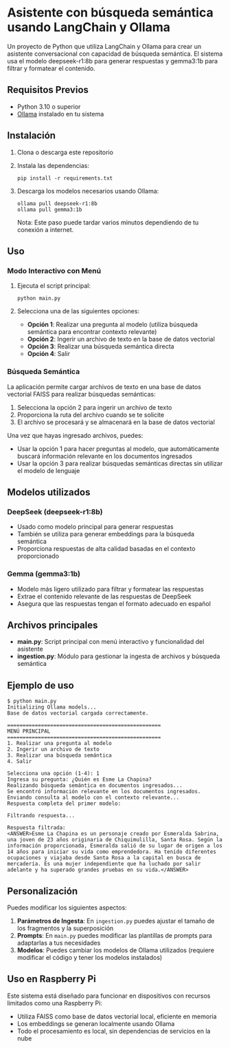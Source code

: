 # Asistente con búsqueda semántica usando LangChain y Ollama

Un proyecto de Python que utiliza LangChain y Ollama para crear un asistente conversacional con capacidad de búsqueda semántica. El sistema usa el modelo deepseek-r1:8b para generar respuestas y gemma3:1b para filtrar y formatear el contenido.

## Requisitos Previos

- Python 3.10 o superior
- [Ollama](https://ollama.ai/) instalado en tu sistema

## Instalación

1. Clona o descarga este repositorio

2. Instala las dependencias:
   ```
   pip install -r requirements.txt
   ```

3. Descarga los modelos necesarios usando Ollama:
   ```
   ollama pull deepseek-r1:8b
   ollama pull gemma3:1b
   ```
   Nota: Este paso puede tardar varios minutos dependiendo de tu conexión a internet.

## Uso

### Modo Interactivo con Menú

1. Ejecuta el script principal:
   ```
   python main.py
   ```

2. Selecciona una de las siguientes opciones:
   - **Opción 1**: Realizar una pregunta al modelo (utiliza búsqueda semántica para encontrar contexto relevante)
   - **Opción 2**: Ingerir un archivo de texto en la base de datos vectorial
   - **Opción 3**: Realizar una búsqueda semántica directa
   - **Opción 4**: Salir

### Búsqueda Semántica

La aplicación permite cargar archivos de texto en una base de datos vectorial FAISS para realizar búsquedas semánticas:

1. Selecciona la opción 2 para ingerir un archivo de texto
2. Proporciona la ruta del archivo cuando se te solicite
3. El archivo se procesará y se almacenará en la base de datos vectorial

Una vez que hayas ingresado archivos, puedes:
- Usar la opción 1 para hacer preguntas al modelo, que automáticamente buscará información relevante en los documentos ingresados
- Usar la opción 3 para realizar búsquedas semánticas directas sin utilizar el modelo de lenguaje

## Modelos utilizados

### DeepSeek (deepseek-r1:8b)
- Usado como modelo principal para generar respuestas
- También se utiliza para generar embeddings para la búsqueda semántica
- Proporciona respuestas de alta calidad basadas en el contexto proporcionado

### Gemma (gemma3:1b)
- Modelo más ligero utilizado para filtrar y formatear las respuestas
- Extrae el contenido relevante de las respuestas de DeepSeek
- Asegura que las respuestas tengan el formato adecuado en español

## Archivos principales

- **main.py**: Script principal con menú interactivo y funcionalidad del asistente
- **ingestion.py**: Módulo para gestionar la ingesta de archivos y búsqueda semántica

## Ejemplo de uso

```
$ python main.py
Initializing Ollama models...
Base de datos vectorial cargada correctamente.

==================================================
MENÚ PRINCIPAL
==================================================
1. Realizar una pregunta al modelo
2. Ingerir un archivo de texto
3. Realizar una búsqueda semántica
4. Salir

Selecciona una opción (1-4): 1
Ingresa su pregunta: ¿Quién es Esme La Chapina?
Realizando búsqueda semántica en documentos ingresados...
Se encontró información relevante en los documentos ingresados.
Enviando consulta al modelo con el contexto relevante...
Respuesta completa del primer modelo:

Filtrando respuesta...

Respuesta filtrada:
<ANSWER>Esme La Chapina es un personaje creado por Esmeralda Sabrina, una joven de 23 años originaria de Chiquimulilla, Santa Rosa. Según la información proporcionada, Esmeralda salió de su lugar de origen a los 14 años para iniciar su vida como emprendedora. Ha tenido diferentes ocupaciones y viajaba desde Santa Rosa a la capital en busca de mercadería. Es una mujer independiente que ha luchado por salir adelante y ha superado grandes pruebas en su vida.</ANSWER>
```

## Personalización

Puedes modificar los siguientes aspectos:

1. **Parámetros de Ingesta**: En `ingestion.py` puedes ajustar el tamaño de los fragmentos y la superposición
2. **Prompts**: En `main.py` puedes modificar las plantillas de prompts para adaptarlas a tus necesidades
3. **Modelos**: Puedes cambiar los modelos de Ollama utilizados (requiere modificar el código y tener los modelos instalados)

## Uso en Raspberry Pi

Este sistema está diseñado para funcionar en dispositivos con recursos limitados como una Raspberry Pi:
- Utiliza FAISS como base de datos vectorial local, eficiente en memoria
- Los embeddings se generan localmente usando Ollama
- Todo el procesamiento es local, sin dependencias de servicios en la nube
